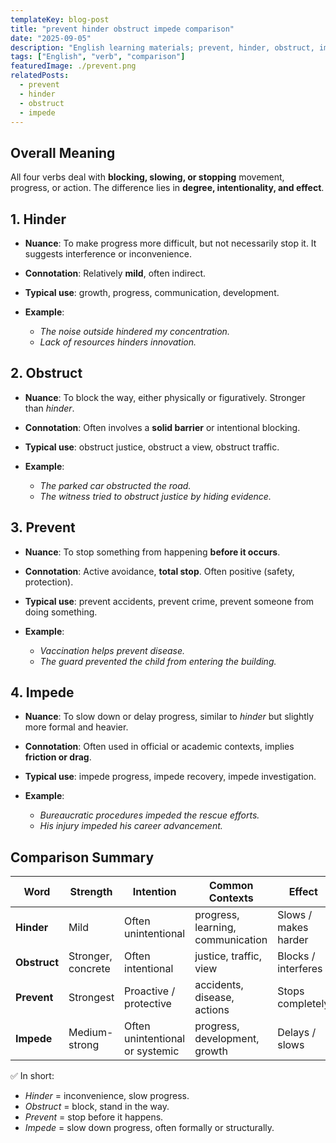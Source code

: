 ```yaml
---
templateKey: blog-post
title: "prevent hinder obstruct impede comparison"
date: "2025-09-05"
description: "English learning materials; prevent, hinder, obstruct, impede comparison."
tags: ["English", "verb", "comparison"]
featuredImage: ./prevent.png
relatedPosts:
  - prevent
  - hinder
  - obstruct
  - impede
---
```


## Overall Meaning

All four verbs deal with **blocking, slowing, or stopping** movement, progress, or action.
The difference lies in **degree, intentionality, and effect**.

## 1. Hinder

- **Nuance**: To make progress more difficult, but not necessarily stop it. It suggests interference or inconvenience.
- **Connotation**: Relatively **mild**, often indirect.
- **Typical use**: growth, progress, communication, development.
- **Example**:

  - _The noise outside hindered my concentration._
  - _Lack of resources hinders innovation._

## 2. Obstruct

- **Nuance**: To block the way, either physically or figuratively. Stronger than _hinder_.
- **Connotation**: Often involves a **solid barrier** or intentional blocking.
- **Typical use**: obstruct justice, obstruct a view, obstruct traffic.
- **Example**:

  - _The parked car obstructed the road._
  - _The witness tried to obstruct justice by hiding evidence._

## 3. Prevent

- **Nuance**: To stop something from happening **before it occurs**.
- **Connotation**: Active avoidance, **total stop**. Often positive (safety, protection).
- **Typical use**: prevent accidents, prevent crime, prevent someone from doing something.
- **Example**:

  - _Vaccination helps prevent disease._
  - _The guard prevented the child from entering the building._

## 4. Impede

- **Nuance**: To slow down or delay progress, similar to _hinder_ but slightly more formal and heavier.
- **Connotation**: Often used in official or academic contexts, implies **friction or drag**.
- **Typical use**: impede progress, impede recovery, impede investigation.
- **Example**:

  - _Bureaucratic procedures impeded the rescue efforts._
  - _His injury impeded his career advancement._

## Comparison Summary

| Word         | Strength           | Intention                       | Common Contexts                   | Effect               |
| ------------ | ------------------ | ------------------------------- | --------------------------------- | -------------------- |
| **Hinder**   | Mild               | Often unintentional             | progress, learning, communication | Slows / makes harder |
| **Obstruct** | Stronger, concrete | Often intentional               | justice, traffic, view            | Blocks / interferes  |
| **Prevent**  | Strongest          | Proactive / protective          | accidents, disease, actions       | Stops completely     |
| **Impede**   | Medium-strong      | Often unintentional or systemic | progress, development, growth     | Delays / slows       |

✅ In short:

- _Hinder_ = inconvenience, slow progress.
- _Obstruct_ = block, stand in the way.
- _Prevent_ = stop before it happens.
- _Impede_ = slow down progress, often formally or structurally.
